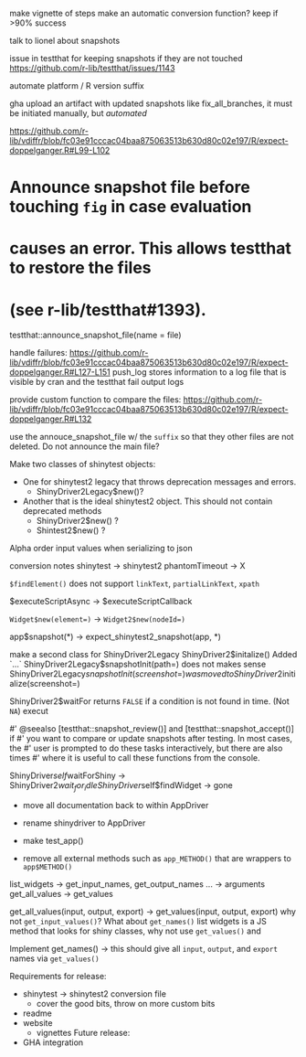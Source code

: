 make vignette of steps
make an automatic conversion function?
  keep if >90% success

talk to lionel about snapshots

issue in testthat for keeping snapshots if they are not touched
  https://github.com/r-lib/testthat/issues/1143

automate platform / R version suffix

gha
  upload an artifact with updated snapshots
    like fix_all_branches, it must be initiated manually, but _automated_


https://github.com/r-lib/vdiffr/blob/fc03e91cccac04baa875063513b630d80c02e197/R/expect-doppelganger.R#L99-L102
  # Announce snapshot file before touching `fig` in case evaluation
  # causes an error. This allows testthat to restore the files
  # (see r-lib/testthat#1393).
  testthat::announce_snapshot_file(name = file)


handle failures:
https://github.com/r-lib/vdiffr/blob/fc03e91cccac04baa875063513b630d80c02e197/R/expect-doppelganger.R#L127-L151
push_log stores information to a log file that is visible by cran and the testthat fail output logs

provide custom function to compare the files:
https://github.com/r-lib/vdiffr/blob/fc03e91cccac04baa875063513b630d80c02e197/R/expect-doppelganger.R#L132


use the annouce_snapshot_file w/ the `suffix` so that they other files are not deleted. Do not announce the main file?

Make two classes of shinytest objects:
* One for shinytest2 legacy that throws deprecation messages and errors.
  * ShinyDriver2Legacy$new()?
* Another that is the ideal shinytest2 object. This should not contain deprecated methods
  * ShinyDriver2$new() ?
  * Shintest2$new() ?

Alpha order input values when serializing to json

conversion notes
  shinytest -> shinytest2
  phantomTimeout -> X


  `$findElement()` does not support `linkText`, `partialLinkText`, `xpath`

  <!-- $executeScript -> $executeScript -->
  $executeScriptAsync -> $executeScriptCallback

  `Widget$new(element=)` -> `Widget2$new(nodeId=)`

  app$snapshot(*) -> expect_shinytest2_snapshot(app, *)

  make a second class for ShinyDriver2Legacy
    ShinyDriver2$initalize() Added `...`
    ShinyDriver2Legacy$snapshotInit(path=) does not makes sense
    ShinyDriver2Legacy$snapshotInit(screenshot=) was moved to ShinyDriver2$initialize(screenshot=)


ShinyDriver2$waitFor returns `FALSE` if a condition is not found in time. (Not `NA`)
execut




#' @seealso [testthat::snapshot_review()] and [testthat::snapshot_accept()] if
#'   you want to compare or update snapshots after testing. In most cases, the
#'   user is prompted to do these tasks interactively, but there are also times
#'   where it is useful to call these functions from the console.


ShinyDriver$self$waitForShiny -> ShinyDriver2$wait_for_idle
ShinyDriver$self$findWidget -> gone




* move all documentation back to within AppDriver
* rename shinydriver to AppDriver
* make test_app()

* remove all external methods such as `app_METHOD()` that are wrappers to `app$METHOD()`

list_widgets -> get_input_names, get_output_names
... -> arguments
get_all_values -> get_values


get_all_values(input, output, export) -> get_values(input, output, export)
  why not `get_input_values()`?
  What about `get_names()`
  list widgets is a JS method that looks for shiny classes,
    why not use `get_values()` and

Implement get_names() -> this should give all `input`, `output`, and `export` names via `get_values()`

Requirements for release:
  * shinytest -> shinytest2 conversion file
    * cover the good bits, throw on more custom bits
  * readme
  * website
    * vignettes
Future release:
  * GHA integration

